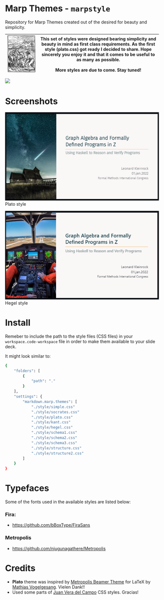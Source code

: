 # Marp Themes - `marpstyle`

Repository for Marp Themes created out of the desired for beauty and simplicity.



![](img/plow_man.gif) | This set of styles were designed bearing simplicity and beauty in mind as first class requirements. As the first style (plato.css) got ready I decided to share.  Hope sincerely you enjoy it and that it comes to be useful to as many as possible. <br> <br>More styles are due to come. Stay tuned!  
---------|----------

![](https://camo.githubusercontent.com/83d3746e5881c1867665223424263d8e604df233d0a11aae0813e0414d433943/68747470733a2f2f696d672e736869656c64732e696f2f62616467652f6c6963656e73652d4d49542d626c75652e737667)




# Screenshots

![Style: Plato](img/plato01.png)<br>
Plato style

![Style: Hegel](img/hegel01.png)<br>
Hegel style

# Install
Remeber to include the path to the style files (CSS files) in your `workspace.code-workspace` file in order to make them available to your slide deck.

It might look similar to:

```bash
{
	"folders": [
		{
			"path": "."
		}
	],
	"settings": {
		"markdown.marp.themes": [
			"./style/simple.css"
			"./style/socrates.css"
			"./style/plato.css"
			"./style/kant.css"
			"./style/hegel.css"
			"./style/schema1.css"
			"./style/schema2.css"
			"./style/schema3.css"
			"./style/structure.css"
			"./style/structure2.css"
		]
	}
}
```

# Typefaces
Some of the fonts used in the available styles are listed below:

### Fira:  
- https://github.com/bBoxType/FiraSans

### Metropolis
- https://github.com/njugunagathere/Metropolis

# Credits

- **Plato** theme was inspired by [Metropolis Beamer Theme](https://github.com/matze/mtheme) for LaTeX by [Mathias Vogelgesang](https://github.com/matze/mtheme). Vielen Dank!!
- Used some parts of [Juan Vera del Campo](https://github.com/Juanvvc) CSS styles. Gracias!